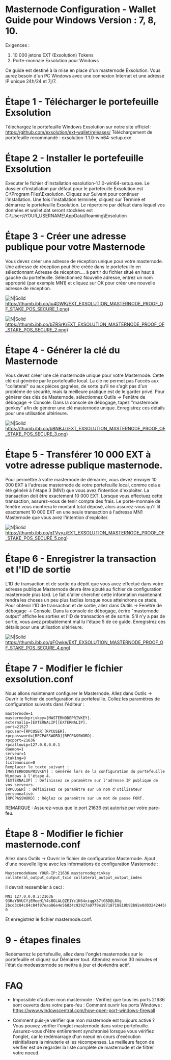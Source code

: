 # Masternode Configuration - Wallet Guide pour Windows Version : 7, 8, 10.


Exigences :
1.	10 000 jetons EXT (Exsolution) Tokens
2.	Porte-monnaie Exsolution pour Windows


Ce guide est destiné à la mise en place d'un masternode Exsolution. Vous aurez besoin d'un PC Windows avec une connexion Internet et une adresse IP unique 24h/24 et 7j/7.

# Étape 1 - Télécharger le portefeuille Exsolution
Téléchargez le portefeuille Windows Exsolution sur notre site officiel : https://github.com/exsolution/ext-wallet/releases/ 
Téléchargement de portefeuille recommandé : exsolution-1.1.0-win64-setup.exe

# Étape 2 - Installer le portefeuille Exsolution
Executer le fichier d'installation exsolution-1.1.0-win64-setup.exe. Le dossier d'installation par défaut pour le portefeuille Exsolution est C:\Program Files\Exsolution. Cliquez sur Suivant pour continuer l'installation. Une fois l'installation terminée, cliquez sur Terminé et démarrez le portefeuille Exsolution. Le répertoire par défaut dans lequel vos données et wallet.dat seront stockées est C:\Users\YOUR_USERNAME\AppData\Roaming\Exsolution

# Étape 3 - Créer une adresse publique pour votre Masternode
Vous devez créer une adresse de réception unique pour votre masternode. Une adresse de réception peut être créée dans le portefeuille en sélectionnant Adresse de réception.... à partir du fichier situé en haut à gauche du portefeuille. Sélectionnez Nouvelle adresse, entrez un nom approprié (par exemple MN1) et cliquez sur OK pour créer une nouvelle adresse de réception.

![N|Solid](https://thumb.ibb.co/iu4DWK/EXT_EXSOLUTION_MASTERNODE_PROOF_OF_STAKE_POS_SECURE_1.png) https://thumb.ibb.co/iu4DWK/EXT_EXSOLUTION_MASTERNODE_PROOF_OF_STAKE_POS_SECURE_1.png)

![N|Solid](https://thumb.ibb.co/bZRSrK/EXT_EXSOLUTION_MASTERNODE_PROOF_OF_STAKE_POS_SECURE_2.png) https://thumb.ibb.co/bZRSrK/EXT_EXSOLUTION_MASTERNODE_PROOF_OF_STAKE_POS_SECURE_2.png)


# Étape 4 - Générer la clé du Masternode
Vous devez créer une clé masternode unique pour votre Masternode. Cette clé est générée par le portefeuille local. La clé ne permet pas l'accès aux "collateral" ou aux pièces gagnées, de sorte qu'il ne s'agit pas d'un problème de sécurité, mais la meilleure pratique est de le garder privé.
Pour générer des clés de Masternode, sélectionnez Outils -> Fenêtre de débogage -> Console.
Dans la console de débogage, tapez "masternode genkey" afin de générer une clé masternode unique. Enregistrez ces détails pour une utilisation ultérieure.

![N|Solid](https://thumb.ibb.co/bBNBJz/EXT_EXSOLUTION_MASTERNODE_PROOF_OF_STAKE_POS_SECURE_3.png) https://thumb.ibb.co/bBNBJz/EXT_EXSOLUTION_MASTERNODE_PROOF_OF_STAKE_POS_SECURE_3.png)

# Étape 5 - Transférer 10 000 EXT à votre adresse publique masternode.
Pour permettre à votre masternode de démarrer, vous devez envoyer 10 000 EXT à l'adresse masternode de votre portefeuille local, comme cela a été généré à l'étape 3 (MN1) que vous avez l'intention d'exploiter. La transaction doit être exactement 10 000 EXT. Lorsque vous effectuez cette transaction, assurez-vous de tenir compte des frais. Le porte-monnaie de fenêtre vous montrera le montant total déposé, alors assurez-vous qu'il lit exactement 10 000 EXT en une seule transaction à l'adresse MN1 Masternode que vous avez l'intention d'exploiter.
 
 ![N|Solid](https://thumb.ibb.co/gTVyyz/EXT_EXSOLUTION_MASTERNODE_PROOF_OF_STAKE_POS_SECURE_5.png) https://thumb.ibb.co/gTVyyz/EXT_EXSOLUTION_MASTERNODE_PROOF_OF_STAKE_POS_SECURE_5.png)
 
# Étape 6 - Enregistrer la transaction et l'ID de sortie
L'ID de transaction et de sortie du dépôt que vous avez effectué dans votre adresse publique Masternode devra être ajouté au fichier de configuration masternode plus tard. Le fait d'aller chercher cette information maintenant rendra les choses un peu plus faciles lorsque nous atteindrons ce stade. Pour obtenir l'ID de transaction et de sortie, allez dans Outils -> Fenêtre de débogage -> Console. Dans la console de débogage, écrire "masternode output" affiche les sorties et l'ID de transaction et de sortie. S'il n'y a pas de sortie, vous avez probablement mal lu l'étape 5 de ce guide. Enregistrez ces détails pour une utilisation ultérieure.
 
 ![N|Solid](https://thumb.ibb.co/gFOwke/EXT_EXSOLUTION_MASTERNODE_PROOF_OF_STAKE_POS_SECURE_.png) https://thumb.ibb.co/gFOwke/EXT_EXSOLUTION_MASTERNODE_PROOF_OF_STAKE_POS_SECURE_4.png)
 # Étape 7 - Modifier le fichier exsolution.conf
Nous allons maintenant configurer le Masternode. Allez dans Outils -> Ouvrir le fichier de configuration du portefeuille.
Collez les paramètres de configuration suivants dans l'éditeur :
```
masternode=1 
masternodeprivkey=[MASTERNODEPRIVKEY].
externalip=[EXTERNALIP][EXTERNALIP].
port=21527
rpcuser=[RPCUSER][RPCUSER]. 
rpcpassword=[RPCPASSWORD][RPCPASSWORD].  
rpcport=21636
rpcallowip=127.0.0.0.0.1  
daemon=1  
serveur=1  
Staking=0  
listenonion=0
Remplacer le texte suivant :
[MASTERNODEPRIVKEY] : Générée lors de la configuration du portefeuille Windows à l'étape 4.
[EXTERNALIP] : Définissez ce paramètre sur l'adresse IP publique de vos serveurs.
[RPCUSER] : Définissez ce paramètre sur un nom d'utilisateur personnalisé.    
[RPCPASSWORD] : Réglez ce paramètre sur un mot de passe FORT.
```

REMARQUE : Assurez-vous que le port 21636 est autorisé par votre pare-feu.

# Étape 8 - Modifier le fichier masternode.conf
Allez dans Outils -> Ouvrir le fichier de configuration Masternode.
Ajout d'une nouvelle ligne avec les informations de configuration Masternode :
```
MasternodeName YOUR-IP:21636 masternodeprivkey collateral_output_output_txid collateral_output_output_index
```
Il devrait ressembler à ceci :
```
MN1 127.0.0.0.2:21636 93HaYBVUCYjEMeeH1Y4sBGLALQZE1Yc1K64xiqgX37tGBDQL8Xg 2bcd3c84c84c84f87eaa86e4e56834c92927a07f9e18718718810b92b92e0d032424456a67a67c 0
```
Et enregistrez le fichier masternode.conf.

# 9 - étapes finales
Redémarrez le portefeuille, allez dans l'onglet masternodes sur le portefeuille et cliquez sur Démarrer tout. Attendez environ 30 minutes et l'état du modeasternode se mettra à jour et deviendra actif.


# FAQ
- Impossible d'activer mon masternode :
Vérifiez que tous les ports 21636 sont ouverts dans votre pare-feu :
Comment ouvrir les ports Windows : https://www.windowscentral.com/how-open-port-windows-firewall

- Comment puis-je vérifier que mon masternode est toujours activé ?
Vous pouvez vérifier l'onglet masternode dans votre portefeuille.
Assurez-vous d'être entièrement synchronisé lorsque vous vérifiez l'onglet, car le redémarrage d'un nœud en cours d'exécution réinitialisera la minuterie et les récompenses.
La meilleure façon de vérifier est de regarder la liste complète de masternode et de filtrer votre noeud.
